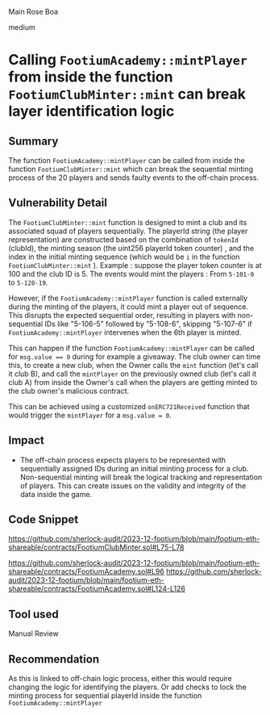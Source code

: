 Main Rose Boa

medium

# Calling `FootiumAcademy::mintPlayer` from inside the function `FootiumClubMinter::mint` can break layer identification logic

## Summary

The function `FootiumAcademy::mintPlayer` can be called from inside the function `FootiumClubMinter::mint` which can break the sequential minting process of the 20 players and sends faulty events to the off-chain process.

## Vulnerability Detail

The `FootiumClubMinter::mint` function is designed to mint a club and its associated squad of players sequentially. The playerId string (the player representation) are constructed based on the combination of `tokenId` (clubId), the minting season (the uint256 playerId token counter) , and the index in the initial minting sequence (which would be `i` in the function `FootiumClubMinter::mint` ).
Example : suppose the player token counter is at 100 and the club ID is 5.
The events would mint the players : From `5-101-0` to `5-120-19`.

However, if the `FootiumAcademy::mintPlayer` function is called externally during the minting of the players, it could mint a player out of sequence. This disrupts the expected sequential order, resulting in players with non-sequential IDs like "5-106-5" followed by "5-108-6", skipping "5-107-6" if `FootiumAcademy::mintPlayer` intervenes when the 6th player is minted. 

This can happen if the function `FootiumAcademy::mintPlayer` can be called for `msg.value == 0` during for example a giveaway. The club owner can time this, to create a new club, when the Owner calls the `mint` function (let's call it club B), and call the `mintPlayer` on the previously owned club (let's call it club A) from inside the Owner's call when the players are getting minted to the club owner's malicious contract.

This can be achieved using a customized `onERC721Received` function that would trigger the `mintPlayer` for a `msg.value = 0`.


## Impact

- The off-chain process expects players to be represented with sequentially assigned IDs during an initial minting process for a club. Non-sequential minting will break the logical tracking and representation of players. This can create issues on the validity and integrity of the data inside the game.

## Code Snippet
https://github.com/sherlock-audit/2023-12-footium/blob/main/footium-eth-shareable/contracts/FootiumClubMinter.sol#L75-L78

https://github.com/sherlock-audit/2023-12-footium/blob/main/footium-eth-shareable/contracts/FootiumAcademy.sol#L96
https://github.com/sherlock-audit/2023-12-footium/blob/main/footium-eth-shareable/contracts/FootiumAcademy.sol#L124-L126

## Tool used

Manual Review

## Recommendation

As this is linked to off-chain logic process, either this would require changing the logic for identifying the players. Or add checks to lock the minting process for sequential playerId inside the function `FootiumAcademy::mintPlayer`
